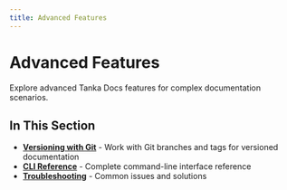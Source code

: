 ```yaml
---
title: Advanced Features
---
```


# Advanced Features

Explore advanced Tanka Docs features for complex documentation scenarios.

## In This Section

- **[Versioning with Git](xref://tags-and-branches.md)** - Work with Git branches and tags for versioned documentation
- **[CLI Reference](xref://cli-reference.md)** - Complete command-line interface reference
- **[Troubleshooting](xref://troubleshooting.md)** - Common issues and solutions 
